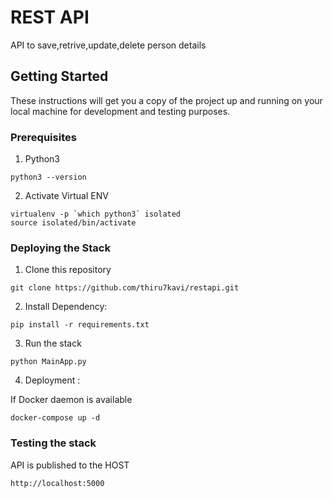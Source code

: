# REST API

API to save,retrive,update,delete person details

## Getting Started

These instructions will get you a copy of the project up and running on your local machine for development and testing purposes.

### Prerequisites

1. Python3

```
python3 --version

```

2. Activate Virtual ENV

```
virtualenv -p `which python3` isolated
source isolated/bin/activate
```

### Deploying the Stack

1. Clone this repository 

```
git clone https://github.com/thiru7kavi/restapi.git
```

2. Install Dependency:

```
pip install -r requirements.txt
```

3. Run the stack

```
python MainApp.py
```
4. Deployment :
  
If Docker daemon is available 

```
docker-compose up -d 
```
### Testing the stack

API is published to the HOST 

```
http://localhost:5000

```


